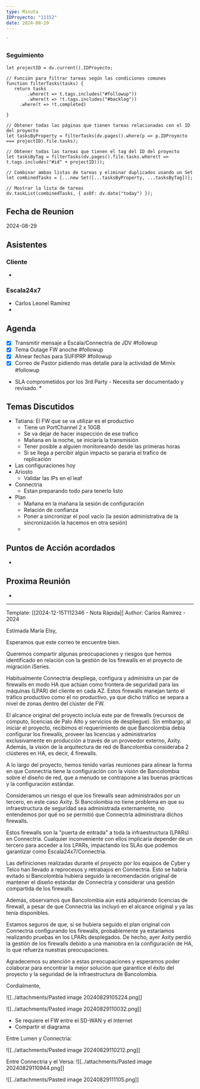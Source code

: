 ```yaml
---
type: Minuta
IDProyecto: "11152"
date: 2024-08-29
---
```

`

### Seguimiento

```dataviewjs
let projectID = dv.current().IDProyecto;

// Función para filtrar tareas según las condiciones comunes
function filterTasks(tasks) {
   return tasks
        .where(t => t.tags.includes("#followup"))
        .where(t => !t.tags.includes("#backlog"))
     .where(t => !t.completed)
        
}

// Obtener todas las páginas que tienen tareas relacionadas con el ID del proyecto
let tasksByProperty = filterTasks(dv.pages().where(p => p.IDProyecto === projectID).file.tasks);

// Obtener todas las tareas que tienen el tag del ID del proyecto
let tasksByTag = filterTasks(dv.pages().file.tasks.where(t => t.tags.includes("#id" + projectID)));

// Combinar ambas listas de tareas y eliminar duplicados usando un Set
let combinedTasks = [...new Set([...tasksByProperty, ...tasksByTag])];

// Mostrar la lista de tareas
dv.taskList(combinedTasks, { asOf: dv.date("today") });
 ```
## Fecha de Reunion
2024-08-29

## Asistentes

### Cliente
* 
### Escala24x7
- Carlos Leonel Ramírez
-  

## Agenda
* [x] Transmitir mensaje a Escala/Connectria de JDV #followup
* [x] Tema Outage FW anoche #followup
* [x] Alinear fechas para SUFIPRP #followup
* [x] Correo de Pastor pidiendo mas detalle para la actividad de Mimix #followup
	
* SLA comprometidos por los 3rd Party - Necesita ser documentado y revisado.
	* 
## Temas Discutidos
*  Tatiana: El FW que se va utilizar es el productivo
	* Tiene un PortChannel 2 x 10GB
	* Se va dejar de hacer inspección de ese trafico
	* Mañana en la noche, se iniciaría la transmisión
	* Tener posible a alguien monitoreando desde las primeras horas
	* Si se llega a percibir algún impacto se pararia el trafico de replicación
* Las configuraciones hoy
* Ariosto
	* Validar las IPs en el leaf
* Connectria
	* Estan preparando todo para tenerlo listo
* Plan
	* Mañana en la mañana la sesión de configuración
	* Relación de confianza
	* Poner a sincronizar el pool vacío (la sesión administrativa de la sincronización la hacemos en otra sesión)
	* 

## Puntos de Acción acordados
- 

## Proxima Reunión
*   

---
Template: [[2024-12-15T112346 - Nota Rápida]]
Author: Carlos Ramírez - 2024


Estimada María Elsy,

Esperamos que este correo te encuentre bien.

Queremos compartir algunas preocupaciones y riesgos que hemos identificado en relación con la gestión de los firewalls en el proyecto de migración iSeries.

Habitualmente Connectria despliega, configura y administra un par de firewalls en modo HA que actúan como frontera de seguridad para las máquinas (LPAR) del cliente en cada AZ. Estos firewalls manejan tanto el tráfico productivo como el no productivo, ya que dicho tráfico se separa a nivel de zonas dentro del clúster de FW.

El alcance original del proyecto incluía este par de firewalls (recursos de cómputo, licencias de Palo Alto y servicios de despliegue). Sin embargo, al iniciar el proyecto, recibimos el requerimiento de que Bancolombia debía configurar los firewalls, proveer las licencias y administrarlos exclusivamente en producción a través de un proveedor externo, Axity. Además, la visión de la arquitectura de red de Bancolombia consideraba 2 clústeres en HA, es decir, 4 firewalls.

A lo largo del proyecto, hemos tenido varias reuniones para alinear la forma en que Connectria tiene la configuración con la visión de Bancolombia sobre el diseño de red, que a menudo se contrapone a las buenas prácticas y la configuración estándar.

Consideramos un riesgo el que los firewalls sean administrados por un tercero, en este caso Axity. Si Bancolombia no tiene problema en que su infraestructura de seguridad sea administrada externamente, no entendemos por qué no se permitió que Connectria administrara dichos firewalls.

Estos firewalls son la "puerta de entrada" a toda la infraestructura (LPARs) en Connectria. Cualquier inconveniente con ellos implicaría depender de un tercero para acceder a los LPARs, impactando los SLAs que podemos garantizar como Escala24x7/Connectria.

Las definiciones realizadas durante el proyecto por los equipos de Cyber y Telco han llevado a reprocesos y retrabajos en Connectria. Esto se habría evitado si Bancolombia hubiera seguido la recomendación original de mantener el diseño estándar de Connectria y considerar una gestión compartida de los firewalls.

Además, observamos que Bancolombia aún está adquiriendo licencias de firewall, a pesar de que Connectria las incluyó en el alcance original y ya las tenía disponibles.

Estamos seguros de que, si se hubiera seguido el plan original con Connectria configurando los firewalls, probablemente ya estaríamos realizando pruebas en los LPARs desplegados. De hecho, ayer Axity perdió la gestión de los firewalls debido a una maniobra en la configuración de HA, lo que refuerza nuestras preocupaciones.

Agradecemos su atención a estas preocupaciones y esperamos poder colaborar para encontrar la mejor solución que garantice el éxito del proyecto y la seguridad de la infraestructura de Bancolombia.

Cordialmente,


![[../attachments/Pasted image 20240829105224.png]]



 ![[../attachments/Pasted image 20240829110032.png]]



- Se requiere el FW entre el SD-WAN y el Internet
- Compartir el diagrama 


Entre Lumen y Connectria:

![[../attachments/Pasted image 20240829110212.png]]

Entre Connectria y el Versa:
![[../attachments/Pasted image 20240829110944.png]]

![[../attachments/Pasted image 20240829111105.png]]



